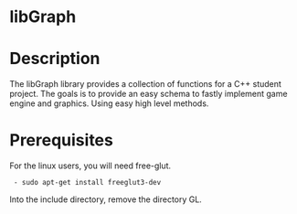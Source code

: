 # libGraph

# Description

The libGraph library provides a collection of functions for a C++ student project. The goals is to provide an easy schema to fastly implement game engine and graphics. Using easy high level methods. 


# Prerequisites

For the linux users, you will need free-glut.

	 - sudo apt-get install freeglut3-dev

Into the include directory, remove the directory GL.

 